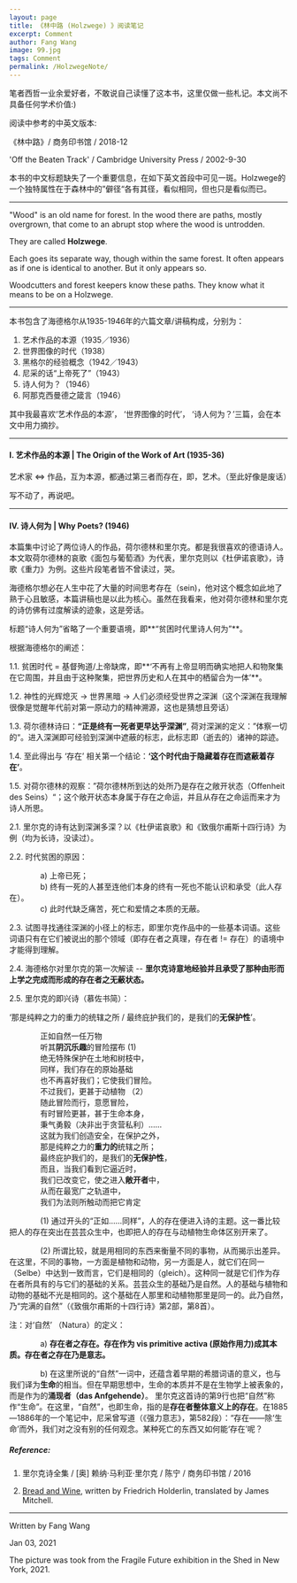 ```yaml
---
layout: page
title: 《林中路 (Holzwege) 》阅读笔记
excerpt: Comment
author: Fang Wang
image: 99.jpg
tags: Comment
permalink: /HolzwegeNote/     
---
```




笔者西哲一业余爱好者，不敢说自己读懂了这本书，这里仅做一些札记。本文尚不具备任何学术价值:) 

阅读中参考的中英文版本:    

《林中路》/ 商务印书馆 / 2018-12     

'Off the Beaten Track' / Cambridge University Press / 2002-9-30    



本书的中文标题缺失了一个重要信息，在如下英文首段中可见一斑。Holzwege的一个独特属性在于森林中的”僻径“各有其径，看似相同，但也只是看似而已。

****

"Wood" is an old name for forest. In the wood there are paths, mostly overgrown, that come to an abrupt stop where the wood is untrodden.

They are called **Holzwege**.

Each goes its separate way, though within the same forest. It often appears as if one is identical to another. But it only appears so.      

Woodcutters and forest keepers know these paths. They know what it means to be on a Holzwege.

****

本书包含了海德格尔从1935-1946年的六篇文章/讲稿构成，分别为：

1.  艺术作品的本源（1935／1936）
2. 世界图像的时代（1938）
3. 黑格尔的经验概念（1942／1943）
4. 尼采的话“上帝死了”（1943）
5. 诗人何为？（1946）
6. 阿那克西曼德之箴言（1946）

其中我最喜欢‘艺术作品的本源’， ‘世界图像的时代’， ‘诗人何为？’三篇，会在本文中用力摘抄。



****

#### I. 艺术作品的本源 | The Origin of the Work of Art (1935-36)

艺术家 <=> 作品，互为本源，都通过第三者而存在，即，艺术。（至此好像是废话）

写不动了，再说吧。



****

#### IV. 诗人何为 | Why Poets? (1946)

本篇集中讨论了两位诗人的作品，荷尔德林和里尔克。都是我很喜欢的德语诗人。本文取荷尔德林的哀歌《面包与葡萄酒》为代表，里尔克则以《杜伊诺哀歌》，诗歌《重力》为例。这些片段笔者皆不曾读过，哭。

海德格尔想必在人生中花了大量的时间思考存在（sein)，他对这个概念如此地了熟于心且敏感，本篇讲稿也是以此为核心。虽然在我看来，他对荷尔德林和里尔克的诗仿佛有过度解读的迹象，这是旁话。

标题“诗人何为”省略了一个重要语境，即**“贫困时代里诗人何为”**。

根据海德格尔的阐述：

1.1. 贫困时代 = 基督殉道/上帝缺席，即**‘不再有上帝显明而确实地把人和物聚集在它周围，并且由于这种聚集，把世界历史和人在其中的栖留合为一体’**。

1.2. 神性的光辉熄灭 -> 世界黑暗 -> 人们必须经受世界之深渊（这个深渊在我理解很像是觉醒年代前对第一原动力的精神溯源，这也是猜想且旁话）

1.3. 荷尔德林诗曰：**“正是终有一死者更早达乎深渊”**, 荷对深渊的定义：”体察一切的“。进入深渊即可经验到深渊中遮蔽的标志，此标志即（逝去的）诸神的踪迹。

1.4. 至此得出与 ‘存在’ 相关第一个结论：**‘这个时代由于隐藏着存在而遮蔽着存在’**。

1.5. 对荷尔德林的观察：”荷尔德林所到达的处所乃是存在之敞开状态（Offenheit des Seins）“；这个敞开状态本身属于存在之命运，并且从存在之命运而来才为诗人所思。



2.1. 里尔克的诗有达到深渊多深？以《杜伊诺哀歌》和《致俄尔甫斯十四行诗》为例（均为长诗，没读过）。

2.2. 时代贫困的原因：

&emsp;&emsp;&emsp;&emsp;a) 上帝已死；   
&emsp;&emsp;&emsp;&emsp;b) 终有一死的人甚至连他们本身的终有一死也不能认识和承受（此人存在）。   
&emsp;&emsp;&emsp;&emsp;c) 此时代缺乏痛苦，死亡和爱情之本质的无蔽。

2.3. 试图寻找通往深渊的小径上的标志，即里尔克作品中的一些基本词语。这些词语只有在它们被说出的那个领域（即存在者之真理，存在者 != 存在）的语境中才能得到理解。

2.4. 海德格尔对里尔克的第一次解读 -- **里尔克诗意地经验并且承受了那种由形而上学之完成而形成的存在者之无蔽状态。**

2.5. 里尔克的即兴诗（慕佐书简）：

‘那是纯粹之力的重力的统辖之所 / 最终庇护我们的，是我们的**无保护性**’。

&emsp;&emsp;&emsp;&emsp;正如自然一任万物    
&emsp;&emsp;&emsp;&emsp;听其**阴沉乐趣**的冒险摆布    (1)    
&emsp;&emsp;&emsp;&emsp;绝无特殊保护在土地和树枝中，    
&emsp;&emsp;&emsp;&emsp;同样，我们存在的原始基础    
&emsp;&emsp;&emsp;&emsp;也不再喜好我们；它使我们冒险。    
&emsp;&emsp;&emsp;&emsp;不过我们，更甚于动植物    （2）    
&emsp;&emsp;&emsp;&emsp;随此冒险而行，意愿冒险，    
&emsp;&emsp;&emsp;&emsp;有时冒险更甚，甚于生命本身，    
&emsp;&emsp;&emsp;&emsp;秉气勇毅（决非出于贪营私利）……    
&emsp;&emsp;&emsp;&emsp;这就为我们创造安全，在保护之外，    
&emsp;&emsp;&emsp;&emsp;那是纯粹之力的**重力的**统辖之所；    
&emsp;&emsp;&emsp;&emsp;最终庇护我们的，是我们的**无保护性**，   
&emsp;&emsp;&emsp;&emsp;而且，当我们看到它逼近时，    
&emsp;&emsp;&emsp;&emsp;我们已改变它，使之进入**敞开者**中，    
&emsp;&emsp;&emsp;&emsp;从而在最宽广之轨道中，    
&emsp;&emsp;&emsp;&emsp;我们为法则所触动而把它肯定




&emsp;&emsp;&emsp;&emsp;(1) 通过开头的“正如……同样”，人的存在便进入诗的主题。这一番比较把人的存在突出在芸芸众生中，也即把人的存在与动植物生命体区别开来了。 

&emsp;&emsp;&emsp;&emsp;(2) 所谓比较，就是用相同的东西来衡量不同的事物，从而揭示出差异。在这里，不同的事物，一方面是植物和动物，另一方面是人，就它们在同一（Selbe）中达到一致而言，它们是相同的（gleich）。这种同一就是它们作为存在者所具有的与它们的基础的关系。芸芸众生的基础乃是自然。人的基础与植物和动物的基础不光是相同的。这个基础在人那里和动植物那里是同一的。此乃自然，乃“完满的自然”（《致俄尔甫斯的十四行诗》第2部，第8首）。 



注：对‘自然’ （Natura）的定义：

&emsp;&emsp;&emsp;&emsp;a) **存在者之存在。存在作为 vis primitive activa (原始作用力)成其本质。存在者之存在乃是意志。**

&emsp;&emsp;&emsp;&emsp;b) 在这里所说的“自然”一词中，还蕴含着早期的希腊词语的意义，也与我们译为**生命**的相当。但在早期思想中，生命的本质并不是在生物学上被表象的，而是作为的**涌现者（das Anfgehende）**。 里尔克这首诗的第9行也把“自然”称作“生命”。在这里，“自然”，也即生命，指的是**存在者整体意义上的存在**。在1885—1886年的一个笔记中，尼采曾写道（《强力意志》，第582段）：“存在——除‘生命’而外，我们对之没有别的任何观念。某种死亡的东西又如何能‘存在’呢？







##### Reference:

1. 里尔克诗全集 / [奥] 赖纳·马利亚·里尔克 / 陈宁 / 商务印书馆 / 2016

2. [Bread and Wine](https://wang-axiom.com/BreadandWine), written by Friedrich Holderlin, translated by James Mitchell.

****

Written by Fang Wang

Jan 03, 2021

The picture was took from the Fragile Future exhibition in the Shed in New York, 2021. 
